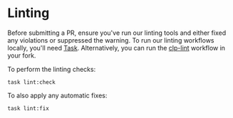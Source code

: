 # Linting

Before submitting a PR, ensure you've run our linting tools and either fixed any violations or
suppressed the warning. To run our linting workflows locally, you'll need [Task][1]. Alternatively,
you can run the [clp-lint][2] workflow in your fork.

To perform the linting checks:

```shell
task lint:check
```

To also apply any automatic fixes:

```shell
task lint:fix
```

[1]: https://taskfile.dev/
[2]: https://github.com/y-scope/clp/blob/main/.github/workflows/clp-lint.yaml
